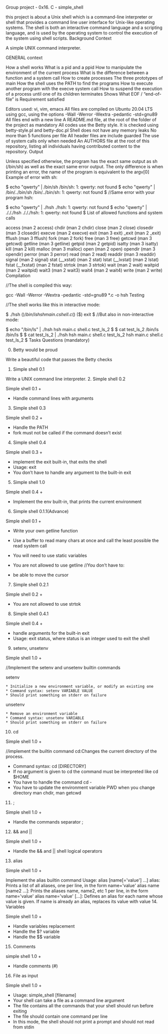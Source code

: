 Group project - 0x16. C - simple_shell

this project is about a Unix shell which is a command-line interpreter or shell that provides a command line user interface for Unix-like operating systems. The shell is both an interactive command language and a scripting language, and is used by the operating system to control the execution of the system using shell scripts.
Background Context

A simple UNIX command interpreter.

GENERAL context

How a shell works
What is a pid and a ppid
How to manipulate the environment of the current process
What is the difference between a function and a system call
How to create processes
The three prototypes of main
How the shell uses the PATH to find the programs
How to execute another program with the execve system call
How to suspend the execution of a process until one of its children terminates
Shows What EOF / “end-of-file” is
Requirement satisfied

Editors used: vi, vim, emacs
All files are compiled on Ubuntu 20.04 LTS using gcc, using the options -Wall -Werror -Wextra -pedantic -std=gnu89
All files end with a new line
A README.md file, at the root of the folder of the project as mandatory
All codes use the Betty style. It is checked using betty-style.pl and betty-doc.pl
Shell does not have any memory leaks
No more than 5 functions per file
All header files are include guarded
The use of system calls only when needed
An AUTHORS file at the root of this repository, listing all individuals having contributed content to the repository.
Output

Unless specified otherwise, the program has the exact same output as sh (/bin/sh) as well as the exact same error output.
The only difference is when printing an error, the name of the program is equivalent to the argv[0]
Example of error with sh:

$ echo "qwerty" | /bin/sh
/bin/sh: 1: qwerty: not found
$ echo "qwerty" | /bin/../bin/sh
/bin/../bin/sh: 1: qwerty: not found
$
//Same error with your program hsh:

$ echo "qwerty" | ./hsh
./hsh: 1: qwerty: not found
$ echo "qwerty" | ./././hsh
./././hsh: 1: qwerty: not found
$
List of allowed functions and system calls

access (man 2 access)
chdir (man 2 chdir)
close (man 2 close)
closedir (man 3 closedir)
execve (man 2 execve)
exit (man 3 exit)
_exit (man 2 _exit)
fflush (man 3 fflush)
fork (man 2 fork)
free (man 3 free)
getcwd (man 3 getcwd)
getline (man 3 getline)
getpid (man 2 getpid)
isatty (man 3 isatty)
kill (man 2 kill)
malloc (man 3 malloc)
open (man 2 open)
opendir (man 3 opendir)
perror (man 3 perror)
read (man 2 read)
readdir (man 3 readdir)
signal (man 2 signal)
stat (__xstat) (man 2 stat)
lstat (__lxstat) (man 2 lstat)
fstat (__fxstat) (man 2 fstat)
strtok (man 3 strtok)
wait (man 2 wait)
waitpid (man 2 waitpid)
wait3 (man 2 wait3)
wait4 (man 2 wait4)
write (man 2 write)
Compilation

//The shell is compiled this way:

gcc -Wall -Werror -Wextra -pedantic -std=gnu89 *.c -o hsh
Testing

//The shell works like this in interactive mode:

$ ./hsh
($) /bin/ls
hsh main.c shell.c
($)
($) exit
$
//But also in non-interactive mode:

$ echo "/bin/ls" | ./hsh
hsh main.c shell.c test_ls_2
$
$ cat test_ls_2
/bin/ls
/bin/ls
$
$ cat test_ls_2 | ./hsh
hsh main.c shell.c test_ls_2
hsh main.c shell.c test_ls_2
$
Tasks Questions (mandatory)

0. Betty would be proud

Write a beautiful code that passes the Betty checks
1. Simple shell 0.1

Write a UNIX command line interpreter.
2. Simple shell 0.2

Simple shell 0.1 +

* Handle command lines with arguments
3. Simple shell 0.3

Simple shell 0.2 +

* Handle the PATH
* fork must not be called if the command doesn’t exist
4. Simple shell 0.4

Simple shell 0.3 +

* implement the exit built-in, that exits the shell
* Usage: exit
* You don’t have to handle any argument to the built-in exit
5. Simple shell 1.0

Simple shell 0.4 +

* Implement the env built-in, that prints the current environment
6. Simple shell 0.1.1(Advance)

Simple shell 0.1 +

* Write your own getline function
* Use a buffer to read many chars at once and call the least possible the read system call
* You will need to use static variables
* You are not allowed to use getline
//You don’t have to:

* be able to move the cursor
7. Simple shell 0.2.1

Simple shell 0.2 +

* You are not allowed to use strtok
8. Simple shell 0.4.1

Simple shell 0.4 +

* handle arguments for the built-in exit
* Usage: exit status, where status is an integer used to exit the shell
9. setenv, unsetenv

Simple shell 1.0 +

//Implement the setenv and unsetenv builtin commands

setenv

	* Initialize a new environment variable, or modify an existing one
	* Command syntax: setenv VARIABLE VALUE
	* Should print something on stderr on failure
unsetenv

	* Remove an environment variable
	* Command syntax: unsetenv VARIABLE
	* Should print something on stderr on failure
10. cd

Simple shell 1.0 +

//implement the builtin command cd:Changes the current directory of the process.

* Command syntax: cd [DIRECTORY]
* If no argument is given to cd the command must be interpreted like cd $HOME
* You have to handle the command cd -
* You have to update the environment variable PWD when you change directory
man chdir, man getcwd

11. ;

Simple shell 1.0 +

* Handle the commands separator ;
12. && and ||

Simple shell 1.0 +

* Handle the && and || shell logical operators
13. alias

Simple shell 1.0 +

Implement the alias builtin command
Usage: alias [name[='value'] ...]
alias: Prints a list of all aliases, one per line, in the form name='value'
alias name [name2 ...]: Prints the aliases name, name2, etc 1 per line, in the form name='value'
alias name='value' [...]: Defines an alias for each name whose value is given. If name is already an alias, replaces its value with value
14. Variables

Simple shell 1.0 +

* Handle variables replacement
* Handle the $? variable
* Handle the $$ variable
15. Comments

simple shell 1.0 +

* Handle comments (#)
16. File as input

Simple shell 1.0 +

* Usage: simple_shell [filename]
* Your shell can take a file as a command line argument
* The file contains all the commands that your shell should run before exiting
* The file should contain one command per line
* In this mode, the shell should not print a prompt and should not read from stdin
